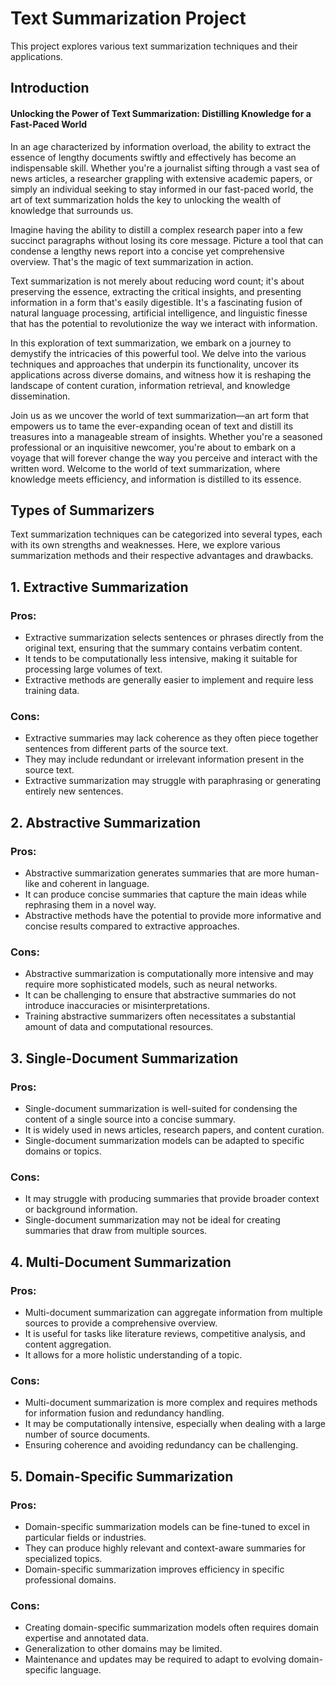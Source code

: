 # Text Summarization Project

This project explores various text summarization techniques and their applications.

## Introduction

#### Unlocking the Power of Text Summarization: Distilling Knowledge for a Fast-Paced World

In an age characterized by information overload, the ability to extract the essence of lengthy documents swiftly and effectively has become an indispensable skill. Whether you're a journalist sifting through a vast sea of news articles, a researcher grappling with extensive academic papers, or simply an individual seeking to stay informed in our fast-paced world, the art of text summarization holds the key to unlocking the wealth of knowledge that surrounds us.

Imagine having the ability to distill a complex research paper into a few succinct paragraphs without losing its core message. Picture a tool that can condense a lengthy news report into a concise yet comprehensive overview. That's the magic of text summarization in action.

Text summarization is not merely about reducing word count; it's about preserving the essence, extracting the critical insights, and presenting information in a form that's easily digestible. It's a fascinating fusion of natural language processing, artificial intelligence, and linguistic finesse that has the potential to revolutionize the way we interact with information.

In this exploration of text summarization, we embark on a journey to demystify the intricacies of this powerful tool. We delve into the various techniques and approaches that underpin its functionality, uncover its applications across diverse domains, and witness how it is reshaping the landscape of content curation, information retrieval, and knowledge dissemination.

Join us as we uncover the world of text summarization—an art form that empowers us to tame the ever-expanding ocean of text and distill its treasures into a manageable stream of insights. Whether you're a seasoned professional or an inquisitive newcomer, you're about to embark on a voyage that will forever change the way you perceive and interact with the written word. Welcome to the world of text summarization, where knowledge meets efficiency, and information is distilled to its essence.


## Types of Summarizers

Text summarization techniques can be categorized into several types, each with its own strengths and weaknesses. Here, we explore various summarization methods and their respective advantages and drawbacks.

## 1. **Extractive Summarization**

### Pros:
- Extractive summarization selects sentences or phrases directly from the original text, ensuring that the summary contains verbatim content.
- It tends to be computationally less intensive, making it suitable for processing large volumes of text.
- Extractive methods are generally easier to implement and require less training data.

### Cons:
- Extractive summaries may lack coherence as they often piece together sentences from different parts of the source text.
- They may include redundant or irrelevant information present in the source text.
- Extractive summarization may struggle with paraphrasing or generating entirely new sentences.

## 2. **Abstractive Summarization**

### Pros:
- Abstractive summarization generates summaries that are more human-like and coherent in language.
- It can produce concise summaries that capture the main ideas while rephrasing them in a novel way.
- Abstractive methods have the potential to provide more informative and concise results compared to extractive approaches.

### Cons:
- Abstractive summarization is computationally more intensive and may require more sophisticated models, such as neural networks.
- It can be challenging to ensure that abstractive summaries do not introduce inaccuracies or misinterpretations.
- Training abstractive summarizers often necessitates a substantial amount of data and computational resources.

## 3. **Single-Document Summarization**

### Pros:
- Single-document summarization is well-suited for condensing the content of a single source into a concise summary.
- It is widely used in news articles, research papers, and content curation.
- Single-document summarization models can be adapted to specific domains or topics.

### Cons:
- It may struggle with producing summaries that provide broader context or background information.
- Single-document summarization may not be ideal for creating summaries that draw from multiple sources.

## 4. **Multi-Document Summarization**

### Pros:
- Multi-document summarization can aggregate information from multiple sources to provide a comprehensive overview.
- It is useful for tasks like literature reviews, competitive analysis, and content aggregation.
- It allows for a more holistic understanding of a topic.

### Cons:
- Multi-document summarization is more complex and requires methods for information fusion and redundancy handling.
- It may be computationally intensive, especially when dealing with a large number of source documents.
- Ensuring coherence and avoiding redundancy can be challenging.

## 5. **Domain-Specific Summarization**

### Pros:
- Domain-specific summarization models can be fine-tuned to excel in particular fields or industries.
- They can produce highly relevant and context-aware summaries for specialized topics.
- Domain-specific summarization improves efficiency in specific professional domains.

### Cons:
- Creating domain-specific summarization models often requires domain expertise and annotated data.
- Generalization to other domains may be limited.
- Maintenance and updates may be required to adapt to evolving domain-specific language.







